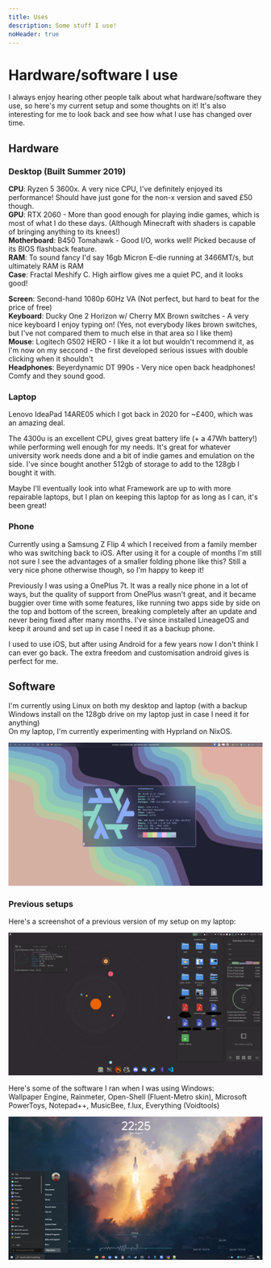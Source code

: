 ```yaml
---
title: Uses
description: Some stuff I use!
noHeader: true
---
```


# Hardware/software I use

I always enjoy hearing other people talk about what hardware/software they use, so here's my current setup and some thoughts on it! It's also interesting for me to look back and see how what I use has changed over time.

## Hardware

### Desktop (Built Summer 2019)

**CPU**: Ryzen 5 3600x. A very nice CPU, I've definitely enjoyed its performance! Should have just gone for the non-x version and saved £50 though.  
**GPU**: RTX 2060 - More than good enough for playing indie games, which is most of what I do these days. (Although Minecraft with shaders is capable of bringing anything to its knees!)  
**Motherboard**: B450 Tomahawk - Good I/O, works well! Picked because of its BIOS flashback feature.  
**RAM**: To sound fancy I'd say 16gb Micron E-die running at 3466MT/s, but ultimately RAM is RAM  
**Case**: Fractal Meshify C. High airflow gives me a quiet PC, and it looks good!

**Screen**: Second-hand 1080p 60Hz VA (Not perfect, but hard to beat for the price of free)  
**Keyboard**: Ducky One 2 Horizon w/ Cherry MX Brown switches - A very nice keyboard I enjoy typing on! (Yes, not everybody likes brown switches, but I've not compared them to much else in that area so I like them)  
**Mouse**: Logitech G502 HERO - I like it a lot but wouldn't recommend it, as I'm now on my seccond - the first developed serious issues with double clicking when it shouldn't  
**Headphones**: Beyerdynamic DT 990s - Very nice open back headphones! Comfy and they sound good.

### Laptop

Lenovo IdeaPad 14ARE05 which I got back in 2020 for ~£400, which was an amazing deal.

The 4300u is an excellent CPU, gives great battery life (+ a 47Wh battery!) while performing well enough for my needs. It's great for whatever university work needs done and a bit of indie games and emulation on the side. I've since bought another 512gb of storage to add to the 128gb I bought it with.

Maybe I'll eventually look into what Framework are up to with more repairable laptops, but I plan on keeping this laptop for as long as I can, it's been great!

### Phone

Currently using a Samsung Z Flip 4 which I received from a family member who was switching back to iOS. After using it for a couple of months I'm still not sure I see the advantages of a smaller folding phone like this? Still a very nice phone otherwise though, so I'm happy to keep it!

Previously I was using a OnePlus 7t. It was a really nice phone in a lot of ways, but the quality of support from OnePlus wasn't great, and it became buggier over time with some features, like running two apps side by side on the top and bottom of the screen, breaking completely after an update and never being fixed after many months. I've since installed LineageOS and keep it around and set up in case I need it as a backup phone.

I used to use iOS, but after using Android for a few years now I don't think I can ever go back. The extra freedom and customisation android gives is perfect for me.

## Software

I'm currently using Linux on both my desktop and laptop (with a backup Windows install on the 128gb drive on my laptop just in case I need it for anything)  
On my laptop, I'm currently experimenting with Hyprland on NixOS.

![Screenshot of a Hyprland desktop on my laptop, showing the output of neofetch.](./imgs/laptop-hyprland-nixos.webp)

### Previous setups

Here's a screenshot of a previous version of my setup on my laptop:

![Screenshot of a KDE desktop on Endeavour OS, using latte-dock, and a top bar for a tray, with some graphs showing hardware usage, and an abstract video of the solar system as the background.](./imgs/laptop-endeavour-kde-old.png)

Here's some of the software I ran when I was using Windows:  
Wallpaper Engine, Rainmeter, Open-Shell (Fluent-Metro skin), Microsoft PowerToys, Notepad++, MusicBee, f.lux, Everything (Voidtools)

![Screenshot of my previous Windows 10 desktop setup showing some of the software mentioned above - Wallpaper Engine is used for an animated rocket/space-themed background, Rainmeter used to display currently playing music and hardware usage, and the OpenShell menu open.](./imgs/desktop-win10.webp)
